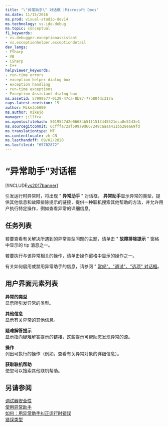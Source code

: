 ```yaml
---
title: "\"异常助手\" 对话框 |Microsoft Docs"
ms.date: 11/15/2016
ms.prod: visual-studio-dev14
ms.technology: vs-ide-debug
ms.topic: conceptual
f1_keywords:
- vs.debugger.exceptionassistant
- vs.exceptionhelper.exceptiondetail
dev_langs:
- FSharp
- VB
- CSharp
- C++
helpviewer_keywords:
- run-time errors
- exception helper dialog box
- exception handling
- run-time exceptions
- Exception Assistant dialog box
ms.assetid: 57999577-0129-47ca-8b87-77b80fdc317a
caps.latest.revision: 15
author: MikeJo5000
ms.author: mikejo
manager: jillfra
ms.openlocfilehash: 5019547d2e06684b51f1513445521eca0e5143e1
ms.sourcegitcommit: 6cfffa72af599a9d667249caaaa411bb28ea69fd
ms.translationtype: MT
ms.contentlocale: zh-CN
ms.lasthandoff: 09/02/2020
ms.locfileid: "65702872"
---
```

# <a name="exception-assistant-dialog-box"></a>“异常助手”对话框
[!INCLUDE[vs2017banner](../includes/vs2017banner.md)]

引发运行时异常时，将出现 " **异常助手** " 对话框。 **异常助手**显示异常的类型，提供其他信息和故障排除提示的链接，提供一种联机搜索其他帮助的方法，并允许用户执行特定操作，例如查看异常的详细信息。  
  
## <a name="task-list"></a>任务列表  
 若要查看有关解决所遇到的异常类型问题的主题，请单击 " **故障排除提示** " 窗格中显示的 tip 消息之一。  
  
 若要执行与该异常相关的操作，请单击操作窗格中显示的操作之一。  
  
 有关如何启用或禁用异常助手的信息，请参阅 " [常规"、"调试"、"选项" 对话框](../debugger/general-debugging-options-dialog-box.md)。  
  
## <a name="user-interface-element-list"></a>用户界面元素列表  
 **异常的类型**  
 显示所引发异常的类型。  
  
 **其他信息**  
 显示有关异常的其他信息。  
  
 **疑难解答提示**  
 显示指向疑难解答提示的链接，这些提示可帮助您发现异常的源。  
  
 **操作**  
 列出可执行的操作（例如，查看有关异常对象的详细信息）。  
  
 **获取联机帮助**  
 使您可以搜索其他联机帮助。  
  
## <a name="see-also"></a>另请参阅  
 [调试器安全性](../debugger/debugger-security.md)   
 [使用异常助手](https://msdn.microsoft.com/library/e0a78c50-7318-4d54-af51-40c00aea8711)   
 [如何：用异常助手纠正运行时错误](https://msdn.microsoft.com/library/23b08d45-7b20-42c9-bdc9-fb3157ad823b)   
 [错误类型](https://msdn.microsoft.com/library/3048aabf-8c97-4e13-9150-853769cb5f6f)
